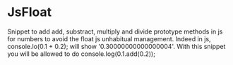 # JsFloat
Snippet to add add, substract, multiply and divide prototype methods in js for numbers to avoid the float js unhabitual management. Indeed in js, console.lo(0.1 + 0.2); will show '0.30000000000000004'. With this snippet you will be allowed to do console.log(0.1.add(0.2));
